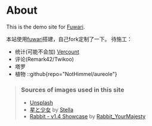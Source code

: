 # About
This is the demo site for [Fuwari](https://github.com/saicaca/fuwari).

本站使用[fuwari](https://github.com/saicaca/fuwari)搭建，自己fork定制了一下。
待施工：
- 统计(可能不会加) [Vercount](https://vercount.one/#container01)
- 评论(Remark42/Twikoo)
- 塔罗
- 植物
::github{repo="NotHimmel/aureole"}

> ### Sources of images used in this site
> - [Unsplash](https://unsplash.com/)
> - [星と少女](https://www.pixiv.net/artworks/108916539) by [Stella](https://www.pixiv.net/users/93273965)
> - [Rabbit - v1.4 Showcase](https://civitai.com/posts/586908) by [Rabbit_YourMajesty](https://civitai.com/user/Rabbit_YourMajesty)